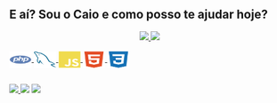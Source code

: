 ## E aí? Sou o Caio e como posso te ajudar hoje?
<div align="center">
  <a href="https://github.com/caiowebdev">
  <img height="150em" src="https://github-readme-stats.vercel.app/api?username=caiowebdev&show_icons=true&theme=dark&include_all_commits=true&count_private=true"/>
  <img height="150em" src="https://github-readme-stats.vercel.app/api/top-langs/?username=caiowebdev&layout=compact&langs_count=7&theme=dark"/>
</div>
<div style="display: inline_block"><br>
  <img align="center" alt="Caio-PHP" height="30" width="40" src="https://raw.githubusercontent.com/devicons/devicon/master/icons/php/php-plain.svg">
  <img align="center" alt="Caio-MySql" height="30" width="40" src="https://raw.githubusercontent.com/devicons/devicon/master/icons/mysql/mysql-plain.svg">
  <img align="center" alt="Caio-JS" height="30" width="40" src="https://raw.githubusercontent.com/devicons/devicon/master/icons/javascript/javascript-plain.svg">
  <img align="center" alt="Caio-HTML" height="30" width="40" src="https://raw.githubusercontent.com/devicons/devicon/master/icons/html5/html5-plain.svg">
  <img align="center" alt="Caio-CSS" height="30" width="40" src="https://raw.githubusercontent.com/devicons/devicon/master/icons/css3/css3-plain.svg">
</div> 

  ##
  
<div>
   <div> 
  <a href="https://facebook.com/caiowebdev" target="_blank">
  <img src="https://img.shields.io/badge/-Facebook-%230077B5?style=for-the-badge&logo=facebook&logoColor=white" target="_blank">
  </a>
  <a href="https://instagram.com/caiowebdev" target="_blank"><img src="https://img.shields.io/badge/-Instagram-%23E4405F?style=for-the-badge&logo=facebook&logoColor=white" target="_blank"></a>
  <a href="https://www.linkedin.com/in/caiomnavas" target="_blank"><img src="https://img.shields.io/badge/-LinkedIn-%230077B5?style=for-the-badge&logo=linkedin&logoColor=white" target="_blank"></a>  
</div>
</div>
